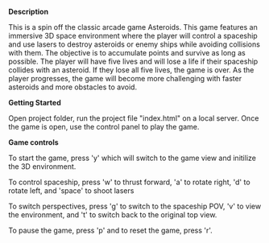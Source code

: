 **Description** 

This is a spin off the classic arcade game Asteroids. This game features an immersive 3D space environment where the player will control a spaceship and use lasers to destroy asteroids or enemy ships while avoiding collisions with them. The objective is to accumulate points and survive as long as possible. The player will have five lives and will lose a life if their spaceship collides with an asteroid. If they lose all five lives, the game is over. As the player progresses, the game will become more challenging with faster asteroids and more obstacles to avoid.

**Getting Started**

Open project folder, run the project file "index.html" on a local server. Once the game is open, use the control panel to play the game.

**Game controls**

To start the game, press 'y' which will switch to the game view and initilize the 3D environment. 

To control spaceship, press 'w' to thrust forward, 'a' to rotate right, 'd' to rotate left, and 'space' to shoot lasers

To switch perspectives, press 'g' to switch to the spaceship POV, 'v' to view the environment, and 't' to switch back to the original top view.

To pause the game, press 'p' and to reset the game, press 'r'.
